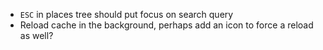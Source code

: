 * `ESC` in places tree should put focus on search query
* Reload cache in the background, perhaps add an icon to force a reload as well?
